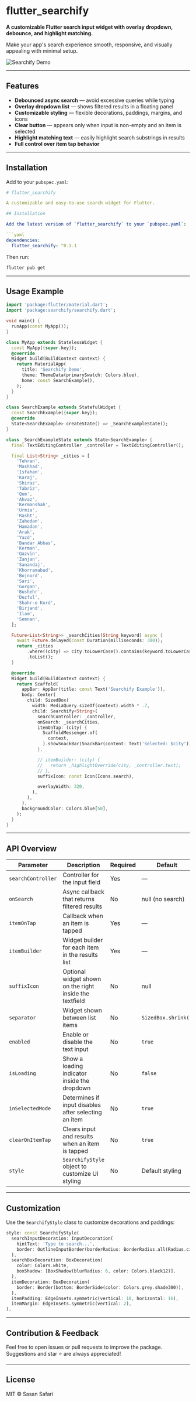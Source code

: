 
# flutter_searchify

**A customizable Flutter search input widget with overlay dropdown, debounce, and highlight matching.**

Make your app's search experience smooth, responsive, and visually appealing with minimal setup.

![Searchify Demo](example/assets/searchify.gif)

---

## Features

* **Debounced async search** — avoid excessive queries while typing
* **Overlay dropdown list** — shows filtered results in a floating panel
* **Customizable styling** — flexible decorations, paddings, margins, and icons
* **Clear button** — appears only when input is non-empty and an item is selected
* **Highlight matching text** — easily highlight search substrings in results
* **Full control over item tap behavior**

---

## Installation

Add to your `pubspec.yaml`:

```yaml
# flutter_searchify

A customizable and easy-to-use search widget for Flutter.

## Installation

Add the latest version of `flutter_searchify` to your `pubspec.yaml`:

```yaml
dependencies:
  flutter_searchify: ^0.1.1
```

Then run:

```bash
flutter pub get
```

---

## Usage Example

```dart
import 'package:flutter/material.dart';
import 'package:searchify/searchify.dart';

void main() {
  runApp(const MyApp());
}

class MyApp extends StatelessWidget {
  const MyApp({super.key});
  @override
  Widget build(BuildContext context) {
    return MaterialApp(
      title: 'Searchify Demo',
      theme: ThemeData(primarySwatch: Colors.blue),
      home: const SearchExample(),
    );
  }
}

class SearchExample extends StatefulWidget {
  const SearchExample({super.key});
  @override
  State<SearchExample> createState() => _SearchExampleState();
}

class _SearchExampleState extends State<SearchExample> {
  final TextEditingController _controller = TextEditingController();

  final List<String> _cities = [
    'Tehran',
    'Mashhad',
    'Isfahan',
    'Karaj',
    'Shiraz',
    'Tabriz',
    'Qom',
    'Ahvaz',
    'Kermanshah',
    'Urmia',
    'Rasht',
    'Zahedan',
    'Hamadan',
    'Arak',
    'Yazd',
    'Bandar Abbas',
    'Kerman',
    'Qazvin',
    'Zanjan',
    'Sanandaj',
    'Khorramabad',
    'Bojnord',
    'Sari',
    'Gorgan',
    'Bushehr',
    'Dezful',
    'Shahr-e Kord',
    'Birjand',
    'Ilam',
    'Semnan',
  ];

  Future<List<String>> _searchCities(String keyword) async {
    await Future.delayed(const Duration(milliseconds: 300));
    return _cities
        .where((city) => city.toLowerCase().contains(keyword.toLowerCase()))
        .toList();
  }

  @override
  Widget build(BuildContext context) {
    return Scaffold(
      appBar: AppBar(title: const Text('Searchify Example')),
      body: Center(
        child: SizedBox(
          width: MediaQuery.sizeOf(context).width * .7,
          child: Searchify<String>(
            searchController: _controller,
            onSearch: _searchCities,
            itemOnTap: (city) {
              ScaffoldMessenger.of(
                context,
              ).showSnackBar(SnackBar(content: Text('Selected: $city')));
            },

            // itemBuilder: (city) {
            //   return _highlightOverride(city, _controller.text);
            // },
            suffixIcon: const Icon(Icons.search),

            overlayWidth: 320,
          ),
        ),
      ),
      backgroundColor: Colors.blue[50],
    );
  }
}

```

---

## API Overview

| Parameter          | Description                                             | Required | Default             |
| ------------------ | ------------------------------------------------------- | -------- | ------------------- |
| `searchController` | Controller for the input field                          | Yes      | —                   |
| `onSearch`         | Async callback that returns filtered results            | No       | null (no search)    |
| `itemOnTap`        | Callback when an item is tapped                         | Yes      | —                   |
| `itemBuilder`      | Widget builder for each item in the results list        | Yes      | —                   |
| `suffixIcon`       | Optional widget shown on the right inside the textfield | No       | null                |
| `separator`        | Widget shown between list items                         | No       | `SizedBox.shrink()` |
| `enabled`          | Enable or disable the text input                        | No       | `true`              |
| `isLoading`        | Show a loading indicator inside the dropdown            | No       | `false`             |
| `inSelectedMode`   | Determines if input disables after selecting an item    | No       | `true`              |
| `clearOnItemTap`   | Clears input and results when an item is tapped         | No       | `true`              |
| `style`            | `SearchifyStyle` object to customize UI styling         | No       | Default styling     |

---

## Customization

Use the `SearchifyStyle` class to customize decorations and paddings:

```dart
style: const SearchifyStyle(
  searchInputDecoration: InputDecoration(
    hintText: 'Type to search...',
    border: OutlineInputBorder(borderRadius: BorderRadius.all(Radius.circular(10))),
  ),
  searchBoxDecoration: BoxDecoration(
    color: Colors.white,
    boxShadow: [BoxShadow(blurRadius: 6, color: Colors.black12)],
  ),
  itemDecoration: BoxDecoration(
    border: Border(bottom: BorderSide(color: Colors.grey.shade300)),
  ),
  itemPadding: EdgeInsets.symmetric(vertical: 10, horizontal: 16),
  itemMargin: EdgeInsets.symmetric(vertical: 2),
),
```

---

## Contribution & Feedback

Feel free to open issues or pull requests to improve the package.
Suggestions and star ⭐️ are always appreciated!

---

## License

MIT © Sasan Safari
 

